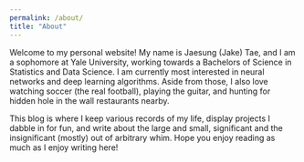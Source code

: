 ```yaml
---
permalink: /about/
title: "About"
---
```


Welcome to my personal website! My name is Jaesung (Jake) Tae, and I am a sophomore at Yale University, working towards a Bachelors of Science in Statistics and Data Science. I am currently  most interested in neural networks and deep learning algorithms. Aside from those, I also love watching soccer (the real football), playing the guitar, and hunting for hidden hole in the wall restaurants nearby.

This blog is where I keep various records of my life, display projects I dabble in for fun, and write about the large and small, significant and the insignificant (mostly) out of arbitrary whim. Hope you enjoy reading as much as I  enjoy writing here!